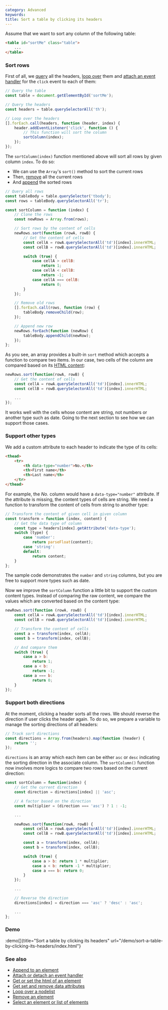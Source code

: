 ```yaml
---
category: Advanced
keywords:
title: Sort a table by clicking its headers
---
```


Assume that we want to sort any column of the following table:

```html
<table id="sortMe" class="table">
    ...
</table>
```

### Sort rows

First of all, we [query](/select-an-element-or-list-of-elements) all the headers, [loop over](/loop-over-a-nodelist) them and [attach an event handler](/attach-or-detach-an-event-handler) for the `click` event to each of them:

```js
// Query the table
const table = document.getElementById('sortMe');

// Query the headers
const headers = table.querySelectorAll('th');

// Loop over the headers
[].forEach.call(headers, function (header, index) {
    header.addEventListener('click', function () {
        // This function will sort the column
        sortColumn(index);
    });
});
```

The `sortColumn(index)` function mentioned above will sort all rows by given column `index`. To do so:

-   We can use the `Array`'s `sort()` method to sort the current rows
-   Then, [remove](/remove-an-element) all the current rows
-   And [append](/append-to-an-element) the sorted rows

```js
// Query all rows
const tableBody = table.querySelector('tbody');
const rows = tableBody.querySelectorAll('tr');

const sortColumn = function (index) {
    // Clone the rows
    const newRows = Array.from(rows);

    // Sort rows by the content of cells
    newRows.sort(function (rowA, rowB) {
        // Get the content of cells
        const cellA = rowA.querySelectorAll('td')[index].innerHTML;
        const cellB = rowB.querySelectorAll('td')[index].innerHTML;

        switch (true) {
            case cellA > cellB:
                return 1;
            case cellA < cellB:
                return -1;
            case cellA === cellB:
                return 0;
        }
    });

    // Remove old rows
    [].forEach.call(rows, function (row) {
        tableBody.removeChild(row);
    });

    // Append new row
    newRows.forEach(function (newRow) {
        tableBody.appendChild(newRow);
    });
};
```

As you see, an array provides a built-in `sort` method which accepts a function to compare two items. In our case, two cells of the column are compared based on its [HTML content](/get-or-set-the-html-of-an-element):

```js
newRows.sort(function(rowA, rowB) {
    // Get the content of cells
    const cellA = rowA.querySelectorAll('td')[index].innerHTML;
    const cellB = rowB.querySelectorAll('td')[index].innerHTML;

    ...
});
```

It works well with the cells whose content are string, not numbers or another type such as date. Going to the next section to see how we can support those cases.

### Support other types

We add a custom attribute to each header to indicate the type of its cells:

```html
<thead>
    <tr>
        <th data-type="number">No.</th>
        <th>First name</th>
        <th>Last name</th>
    </tr>
</thead>
```

For example, the _No._ column would have a `data-type="number"` attribute. If the attribute is missing, the content types of cells are string. We need a function to transform the content of cells from string to another type:

```js
// Transform the content of given cell in given column
const transform = function (index, content) {
    // Get the data type of column
    const type = headers[index].getAttribute('data-type');
    switch (type) {
        case 'number':
            return parseFloat(content);
        case 'string':
        default:
            return content;
    }
};
```

The sample code demonstrates the `number` and `string` columns, but you are free to support more types such as date.

Now we improve the `sortColumn` function a little bit to support the custom content types. Instead of comparing the raw content, we compare the values which are converted based on the content type:

```js
newRows.sort(function (rowA, rowB) {
    const cellA = rowA.querySelectorAll('td')[index].innerHTML;
    const cellB = rowB.querySelectorAll('td')[index].innerHTML;

    // Transform the content of cells
    const a = transform(index, cellA);
    const b = transform(index, cellB);

    // And compare them
    switch (true) {
        case a > b:
            return 1;
        case a < b:
            return -1;
        case a === b:
            return 0;
    }
});
```

### Support both directions

At the moment, clicking a header sorts all the rows. We should reverse the direction if user clicks the header again. To do so, we prepare a variable to manage the sorting directions of all headers:

```js
// Track sort directions
const directions = Array.from(headers).map(function (header) {
    return '';
});
```

`directions` is an array which each item can be either `asc` or `desc` indicating the sorting direction in the associate column. The `sortColumn()` function now involves more logics to compare two rows based on the current direction:

```js
const sortColumn = function(index) {
    // Get the current direction
    const direction = directions[index] || 'asc';

    // A factor based on the direction
    const multiplier = (direction === 'asc') ? 1 : -1;

    ...

    newRows.sort(function(rowA, rowB) {
        const cellA = rowA.querySelectorAll('td')[index].innerHTML;
        const cellB = rowB.querySelectorAll('td')[index].innerHTML;

        const a = transform(index, cellA);
        const b = transform(index, cellB);

        switch (true) {
            case a > b: return 1 * multiplier;
            case a < b: return -1 * multiplier;
            case a === b: return 0;
        }
    });

    ...

    // Reverse the direction
    directions[index] = direction === 'asc' ? 'desc' : 'asc';

    ...
};
```

### Demo

:demo[]{title="Sort a table by clicking its headers" url="/demo/sort-a-table-by-clicking-its-headers/index.html"}

### See also

-   [Append to an element](/append-to-an-element)
-   [Attach or detach an event handler](/attach-or-detach-an-event-handler)
-   [Get or set the html of an element](/get-or-set-the-html-of-an-element)
-   [Get set and remove data attributes](/get-set-and-remove-data-attributes)
-   [Loop over a nodelist](/loop-over-a-nodelist)
-   [Remove an element](/remove-an-element)
-   [Select an element or list of elements](/select-an-element-or-list-of-elements)
